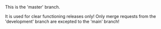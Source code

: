 This is the 'master' branch.  

It is used for clear functioning releases only!
Only merge requests from the 'development' branch are excepted to the 'main' branch!
